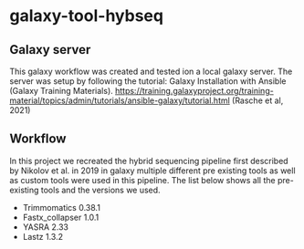 # galaxy-tool-hybseq
## Galaxy server
This galaxy workflow was created and tested ion a local galaxy server. The server was setup by following the tutorial: Galaxy Installation with Ansible (Galaxy Training Materials). https://training.galaxyproject.org/training-material/topics/admin/tutorials/ansible-galaxy/tutorial.html (Rasche et al, 2021)

## Workflow
In this project we recreated the hybrid sequencing pipeline first described by Nikolov et al. in 2019 in galaxy multiple different pre existing tools as well as custom tools were used in this pipeline. The list below shows all the pre-existing tools and the versions we used.
  - Trimmomatics        0.38.1
  - Fastx_collapser     1.0.1
  - YASRA               2.33
  - Lastz               1.3.2

  
    
